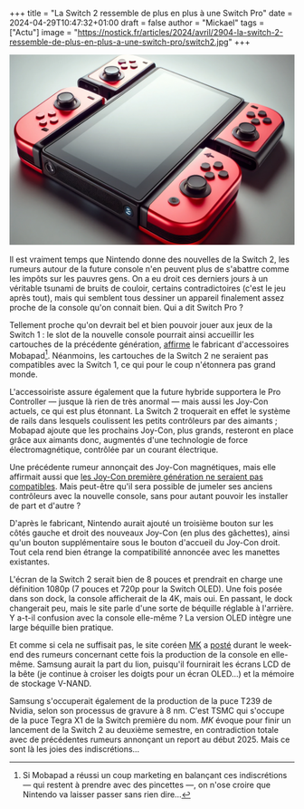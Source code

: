+++
title = "La Switch 2 ressemble de plus en plus à une Switch Pro"
date = 2024-04-29T10:47:32+01:00
draft = false
author = "Mickael"
tags = ["Actu"]
image = "https://nostick.fr/articles/2024/avril/2904-la-switch-2-ressemble-de-plus-en-plus-a-une-switch-pro/switch2.jpg"
+++

![Concept de Switch 2](switch2.jpg "La Switch 2 ne ressemblera certainement pas à ce concept de ChatGPT.") 

Il est vraiment  temps que Nintendo donne des nouvelles de la Switch 2, les rumeurs autour de la future console n'en peuvent plus de s'abattre comme les impôts sur les pauvres gens. On a eu droit ces derniers jours à un véritable tsunami de bruits de couloir, certains contradictoires (c'est le jeu après tout), mais qui semblent tous dessiner un appareil finalement assez proche de la console qu'on connait bien. Qui a dit Switch Pro ?

Tellement proche qu'on devrait bel et bien pouvoir jouer aux jeux de la Switch 1 : le slot de la nouvelle console pourrait ainsi accueillir les cartouches de la précédente génération, [affirme](https://www.mobapad.com/blogs/the-latest-scoop-on-nintendo-switch-2/the-latest-scoop-on-nintendo-switch-2) le fabricant d'accessoires Mobapad[^1]. Néanmoins, les cartouches de la Switch 2 ne seraient pas compatibles avec la Switch 1, ce qui pour le coup n'étonnera pas grand monde.

L'accessoiriste assure également que la future hybride supportera le Pro Controller — jusque là rien de très anormal — mais aussi les Joy-Con actuels, ce qui est plus étonnant. La Switch 2 troquerait en effet le système de rails dans lesquels coulissent les petits contrôleurs par des aimants ; Mobapad ajoute que les prochains Joy-Con, plus grands, resteront en place grâce aux aimants donc, augmentés d'une technologie de force électromagnétique, contrôlée par un courant électrique.

Une précédente rumeur annonçait des Joy-Con magnétiques, mais elle affirmait aussi que [les Joy-Con première génération ne seraient pas compatibles](https://nostick.fr/articles/2024/avril/2604-des-joycon-a-aimants/). Mais peut-être qu'il sera possible de jumeler ses anciens contrôleurs avec la nouvelle console, sans pour autant pouvoir les installer de part et d'autre ?

D'après le fabricant, Nintendo aurait ajouté un troisième bouton sur les côtés gauche et droit des nouveaux Joy-Con (en plus des gâchettes), ainsi qu'un bouton supplémentaire sous le bouton d'accueil du Joy-Con droit. Tout cela rend bien étrange la compatibilité annoncée avec les manettes existantes.

L'écran de la Switch 2 serait bien de 8 pouces et prendrait en charge une définition 1080p (7 pouces et 720p pour la Switch OLED). Une fois posée dans son dock, la console afficherait de la 4K,  mais oui. En passant, le dock changerait peu, mais le site parle d'une sorte de béquille réglable à l'arrière. Y a-t-il confusion avec la console elle-même ? La version OLED intègre une large béquille bien pratique.

Et comme si cela ne suffisait pas, le site coréen [MK](https://m.mk.co.kr/news/business/10999380) a [posté](https://m.mk.co.kr/news/business/10999380) durant le week-end des rumeurs concernant cette fois la production de la console en elle-même. Samsung aurait la part du lion, puisqu'il fournirait les écrans LCD de la bête (je continue à croiser les doigts pour un écran OLED…) et la mémoire de stockage V-NAND.

Samsung s'occuperait également de la production de la puce T239 de Nvidia, selon son processus de gravure à 8 nm. C'est TSMC qui s'occupe de la puce Tegra X1 de la Switch première du nom. *MK* évoque pour finir un lancement de la Switch 2 au deuxième semestre, en contradiction totale avec de précédentes rumeurs annonçant un report au début 2025. Mais ce sont là les joies des indiscrétions…

[^1]: Si Mobapad a réussi un coup marketing en balançant ces indiscrétions — qui restent à prendre avec des pincettes —, on n'ose croire que Nintendo va laisser passer sans rien dire…